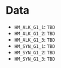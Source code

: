 # Data

 - `HM_ALK_G1_1`: `TBD`
 - `HM_ALK_G1_2`: `TBD`
 - `HM_ALK_G1_3`: `TBD`
 - `HM_SYN_G1_1`: `TBD`
 - `HM_SYN_G1_2`: `TBD`
 - `HM_SYN_G1_3`: `TBD`
